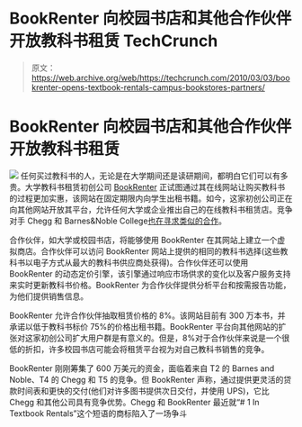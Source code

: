 # BookRenter 向校园书店和其他合作伙伴开放教科书租赁 TechCrunch

> 原文：<https://web.archive.org/web/https://techcrunch.com/2010/03/03/bookrenter-opens-textbook-rentals-campus-bookstores-partners/>

# BookRenter 向校园书店和其他合作伙伴开放教科书租赁

![](img/484df94767193119f25d27e1e0db67f4.png)
任何买过教科书的人，无论是在大学期间还是读研期间，都明白它们可以有多贵。大学教科书租赁初创公司 [BookRenter](https://web.archive.org/web/20221209124923/http://www.bookrenter.com/) 正试图通过其在线网站让购买教科书的过程更加实惠，该网站在固定期限内向学生出租书籍。如今，这家初创公司正在向其他网站开放其平台，允许任何大学或企业推出自己的在线教科书租赁店。竞争对手 Chegg 和 Barnes&Noble College[也在寻求类似的合作](https://web.archive.org/web/20221209124923/https://beta.techcrunch.com/2010/01/11/barnes-noble-college-textbook-rental/)。

合作伙伴，如大学或校园书店，将能够使用 BookRenter 在其网站上建立一个虚拟商店。合作伙伴可以访问 BookRenter 网站上提供的相同的教科书选择(这些教科书以电子方式从最大的教科书供应商处获得)。合作伙伴还可以使用 BookRenter 的动态定价引擎，该引擎通过响应市场供求的变化以及客户服务支持来实时更新教科书价格。BookRenter 为合作伙伴提供分析平台和按需报告功能，为他们提供销售信息。

BookRenter 允许合作伙伴抽取租赁价格的 8%。该网站目前有 300 万本书，并承诺以低于教科书标价 75%的价格出租书籍。BookRenter 平台向其他网站的扩张对这家初创公司扩大用户群是有意义的。但是，8%对于合作伙伴来说是一个很低的折扣，许多校园书店可能会将租赁平台视为对自己教科书销售的竞争。

BookRenter 刚刚筹集了 600 万美元的资金，面临着来自 T2 的 Barnes and Noble、T4 的 Chegg 和 T5 的竞争。但 BookRenter 声称，通过提供更灵活的贷款时间表和更快的交付(他们对许多图书提供次日交付，并使用 UPS)，它比 Chegg 和其他公司具有竞争优势。Chegg 和 BookRenter 最近就“# 1 In Textbook Rentals”这个短语的商标陷入了一场争斗